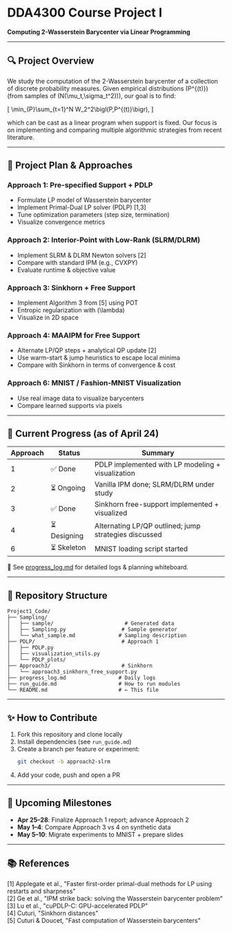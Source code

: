 # DDA4300 Course Project I
**Computing 2-Wasserstein Barycenter via Linear Programming**

---

## 🔍 Project Overview
We study the computation of the 2-Wasserstein barycenter of a collection of discrete probability measures. Given empirical distributions \(P^{(t)}\) (from samples of \(N(\mu_t,\sigma_t^2)\)), our goal is to find:

\[ \min_{P}\sum_{t=1}^N W_2^2\bigl(P,P^{(t)}\bigr), \]

which can be cast as a linear program when support is fixed. Our focus is on implementing and comparing multiple algorithmic strategies from recent literature.

---

## 🚩 Project Plan & Approaches

### Approach 1: Pre-specified Support + PDLP
- Formulate LP model of Wasserstein barycenter
- Implement Primal-Dual LP solver (PDLP) [1,3]
- Tune optimization parameters (step size, termination)
- Visualize convergence metrics

### Approach 2: Interior-Point with Low-Rank (SLRM/DLRM)
- Implement SLRM & DLRM Newton solvers [2]
- Compare with standard IPM (e.g., CVXPY)
- Evaluate runtime & objective value

### Approach 3: Sinkhorn + Free Support
- Implement Algorithm 3 from [5] using POT
- Entropic regularization with \(\lambda\)
- Visualize in 2D space

### Approach 4: MAAIPM for Free Support
- Alternate LP/QP steps + analytical QP update [2]
- Use warm-start & jump heuristics to escape local minima
- Compare with Sinkhorn in terms of convergence & cost

### Approach 6: MNIST / Fashion-MNIST Visualization
- Use real image data to visualize barycenters
- Compare learned supports via pixels

---

## 📅 Current Progress (as of April 24)

| Approach | Status       | Summary                                                  |
|----------|--------------|----------------------------------------------------------|
| 1        | ✅ Done       | PDLP implemented with LP modeling + visualization       |
| 2        | ⏳ Ongoing    | Vanilla IPM done; SLRM/DLRM under study                 |
| 3        | ✅ Done       | Sinkhorn free-support implemented + visualized          |
| 4        | ⏳ Designing  | Alternating LP/QP outlined; jump strategies discussed    |
| 6        | ⏳ Skeleton   | MNIST loading script started                            |

📓 See [progress_log.md](./progress_log.md) for detailed logs & planning whiteboard.

---

## 📁 Repository Structure

```
Project1_Code/
├── Sampling/
│   ├── sample/                       # Generated data
│   ├── Sampling.py                  # Sample generator
│   └── what_sample.md              # Sampling description
├── PDLP/                            # Approach 1
│   ├── PDLP.py
│   ├── visualization_utils.py
│   └── PDLP_plots/
├── Approach3/                       # Sinkhorn
│   └── approach3_sinkhorn_free_support.py
├── progress_log.md                 # Daily logs
├── run_guide.md                    # How to run modules
└── README.md                       # ← This file
```

---

## ✨ How to Contribute
1. Fork this repository and clone locally
2. Install dependencies (see `run_guide.md`)
3. Create a branch per feature or experiment:
   ```bash
   git checkout -b approach2-slrm
   ```
4. Add your code, push and open a PR

---

## 🎯 Upcoming Milestones

- **Apr 25–28**: Finalize Approach 1 report; advance Approach 2
- **May 1–4**: Compare Approach 3 vs 4 on synthetic data
- **May 5–10**: Migrate experiments to MNIST + prepare slides

---

## 📚 References

[1] Applegate et al., "Faster first-order primal-dual methods for LP using restarts and sharpness"  
[2] Ge et al., "IPM strike back: solving the Wasserstein barycenter problem"  
[3] Lu et al., "cuPDLP-C: GPU-accelerated PDLP"  
[4] Cuturi, "Sinkhorn distances"  
[5] Cuturi & Doucet, "Fast computation of Wasserstein barycenters"

